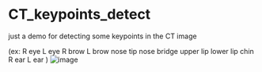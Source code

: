 # CT_keypoints_detect 
just a demo for detecting some keypoints in the CT image 

(ex: 
R eye
L eye
R brow
L brow
nose tip
nose bridge
upper lip
lower lip
chin
R ear
L ear
)
![image](https://user-images.githubusercontent.com/34291546/163303685-3b2c9042-b69d-49bd-a922-040a2ef96b9c.png)
